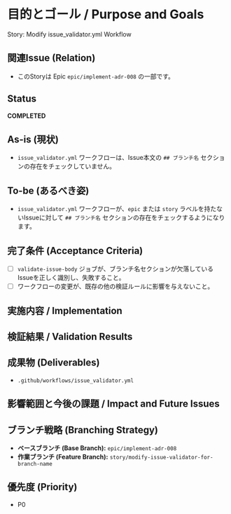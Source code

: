 # 目的とゴール / Purpose and Goals
Story: Modify issue_validator.yml Workflow

## 関連Issue (Relation)
- このStoryは Epic `epic/implement-adr-008` の一部です。

## Status
**COMPLETED**

## As-is (現状)
- `issue_validator.yml` ワークフローは、Issue本文の `## ブランチ名` セクションの存在をチェックしていません。

## To-be (あるべき姿)
- `issue_validator.yml` ワークフローが、`epic` または `story` ラベルを持たないIssueに対して `## ブランチ名` セクションの存在をチェックするようになります。

## 完了条件 (Acceptance Criteria)
- [ ] `validate-issue-body` ジョブが、ブランチ名セクションが欠落しているIssueを正しく識別し、失敗すること。
- [ ] ワークフローの変更が、既存の他の検証ルールに影響を与えないこと。

## 実施内容 / Implementation

## 検証結果 / Validation Results

## 成果物 (Deliverables)
- `.github/workflows/issue_validator.yml`

## 影響範囲と今後の課題 / Impact and Future Issues

## ブランチ戦略 (Branching Strategy)
- **ベースブランチ (Base Branch):** `epic/implement-adr-008`
- **作業ブランチ (Feature Branch):** `story/modify-issue-validator-for-branch-name`

## 優先度 (Priority)
- P0
